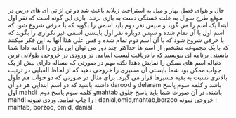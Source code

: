 حال و هوای فصل بهار و میل به استراحت زیلاند باعث شد دو تن از تی ای های درس در موقع طرح سوال به علت خستگی دست به بازی بزنند. بازی این گونه است که نفر اول ابتدا یک اسم را می گوید و سپس نفر دوم باید اسمی را بگوید که با حرفی شروع شود که اسم اول با آن تمام شده و سپس دوباره نفر اول بایستی اسمی غیر تکراری را بگوید که با حرفی شروع شود که با آن اسم دوم تمام شده و فس على هذا آنها به این فکر میکنند که با یک مجموعه مشخص از اسم ها حداکثر چند دور می توان این بازی را ادامه دادا شما بایستی برنامه ای بنویسید که با دریافت لیست اسامی در ورودی در خروجی طولانی ترین دنباله اسم های ممکن را نمایش دهدا نکته مهم در صورتی که مساله دارای بیش از یک جواب ممکن بود شما بایستی آن مسیری را خروجی دهید که از لحاظ الفبایی در ترتیب بالاتری نسبت به بقیه مسیرها قرار می گیرد. برای مثال در صورتی که دو جواب هم طول داشته باشید که دو اسم ابتدایی هر دو آن darood و delaram باشد و کلمه سوم پاسخ اول mahdi و کلمه سوم پاسخ دوم ‏mahtab باشند. در آن صورت شما باید پاسخ جلوی mahdi را چاپ نمایید.
وردی نمونه : danial,omid,mahtab,borzoo
خروجی نمونه : mahtab, borzoo, omid, danial
